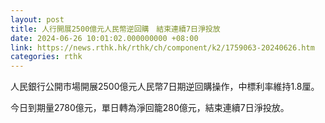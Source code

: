 ```yaml
---
layout: post
title: 人行開展2500億元人民幣逆回購　結束連續7日淨投放
date: 2024-06-26 10:01:02.000000000 +08:00
link: https://news.rthk.hk/rthk/ch/component/k2/1759063-20240626.htm
categories: rthk
---
```


人民銀行公開市場開展2500億元人民幣7日期逆回購操作，中標利率維持1.8厘。

今日到期量2780億元，單日轉為淨回籠280億元，結束連續7日淨投放。
